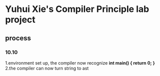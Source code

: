 # Yuhui Xie's Compiler Principle lab project

## process

### 10.10
1.environment set up, the compiler now recognize **int main() { return 0; }**
2.the compiler can now turn string to ast